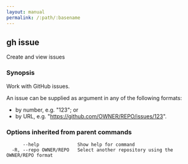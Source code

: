 ```yaml
---
layout: manual
permalink: /:path/:basename
---
```


## gh issue

Create and view issues

### Synopsis

Work with GitHub issues.

An issue can be supplied as argument in any of the following formats:
- by number, e.g. "123"; or
- by URL, e.g. "https://github.com/OWNER/REPO/issues/123".

### Options inherited from parent commands

```
      --help              Show help for command
  -R, --repo OWNER/REPO   Select another repository using the OWNER/REPO format
```

